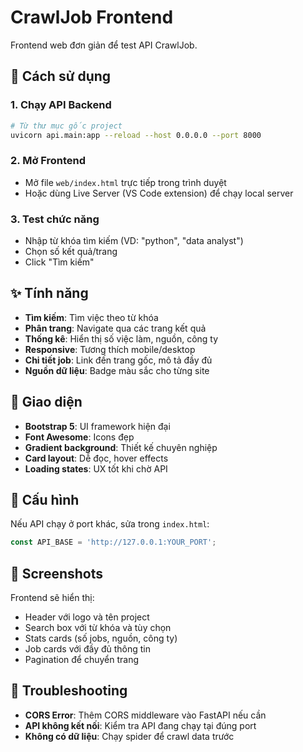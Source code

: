 # CrawlJob Frontend

Frontend web đơn giản để test API CrawlJob.

## 🚀 Cách sử dụng

### 1. Chạy API Backend
```bash
# Từ thư mục gốc project
uvicorn api.main:app --reload --host 0.0.0.0 --port 8000
```

### 2. Mở Frontend
- Mở file `web/index.html` trực tiếp trong trình duyệt
- Hoặc dùng Live Server (VS Code extension) để chạy local server

### 3. Test chức năng
- Nhập từ khóa tìm kiếm (VD: "python", "data analyst")
- Chọn số kết quả/trang
- Click "Tìm kiếm"

## ✨ Tính năng

- **Tìm kiếm**: Tìm việc theo từ khóa
- **Phân trang**: Navigate qua các trang kết quả
- **Thống kê**: Hiển thị số việc làm, nguồn, công ty
- **Responsive**: Tương thích mobile/desktop
- **Chi tiết job**: Link đến trang gốc, mô tả đầy đủ
- **Nguồn dữ liệu**: Badge màu sắc cho từng site

## 🎨 Giao diện

- **Bootstrap 5**: UI framework hiện đại
- **Font Awesome**: Icons đẹp
- **Gradient background**: Thiết kế chuyên nghiệp
- **Card layout**: Dễ đọc, hover effects
- **Loading states**: UX tốt khi chờ API

## 🔧 Cấu hình

Nếu API chạy ở port khác, sửa trong `index.html`:
```javascript
const API_BASE = 'http://127.0.0.1:YOUR_PORT';
```

## 📱 Screenshots

Frontend sẽ hiển thị:
- Header với logo và tên project
- Search box với từ khóa và tùy chọn
- Stats cards (số jobs, nguồn, công ty)
- Job cards với đầy đủ thông tin
- Pagination để chuyển trang

## 🐛 Troubleshooting

- **CORS Error**: Thêm CORS middleware vào FastAPI nếu cần
- **API không kết nối**: Kiểm tra API đang chạy tại đúng port
- **Không có dữ liệu**: Chạy spider để crawl data trước
